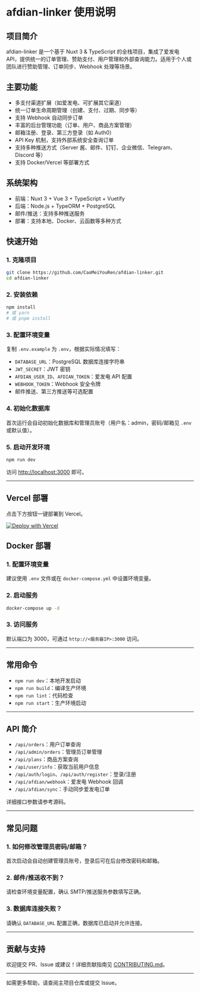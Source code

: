 # afdian-linker 使用说明

## 项目简介

afdian-linker 是一个基于 Nuxt 3 & TypeScript 的全栈项目，集成了爱发电 API，提供统一的订单管理、赞助支付、用户管理和外部查询能力。适用于个人或团队进行赞助管理、订单同步、Webhook 处理等场景。

## 主要功能

-   多支付渠道扩展（如爱发电、可扩展其它渠道）
-   统一订单生命周期管理（创建、支付、过期、同步等）
-   支持 Webhook 自动同步订单
-   丰富的后台管理功能（订单、用户、商品方案管理）
-   邮箱注册、登录、第三方登录（如 Auth0）
-   API Key 机制，支持外部系统安全查询订单
-   支持多种推送方式（Server 酱、邮件、钉钉、企业微信、Telegram、Discord 等）
-   支持 Docker/Vercel 等部署方式

## 系统架构

-   前端：Nuxt 3 + Vue 3 + TypeScript + Vuetify
-   后端：Node.js + TypeORM + PostgreSQL
-   邮件/推送：支持多种推送服务
-   部署：支持本地、Docker、云函数等多种方式

## 快速开始

### 1. 克隆项目

```sh
git clone https://github.com/CaoMeiYouRen/afdian-linker.git
cd afdian-linker
```

### 2. 安装依赖

```sh
npm install
# 或 yarn
# 或 pnpm install
```

### 3. 配置环境变量

复制 `.env.example` 为 `.env`，根据实际情况填写：

-   `DATABASE_URL`：PostgreSQL 数据库连接字符串
-   `JWT_SECRET`：JWT 密钥
-   `AFDIAN_USER_ID`、`AFDIAN_TOKEN`：爱发电 API 配置
-   `WEBHOOK_TOKEN`：Webhook 安全令牌
-   邮件推送、第三方推送等可选配置

### 4. 初始化数据库

首次运行会自动初始化数据库和管理员账号（用户名：admin，密码/邮箱见 `.env` 或默认值）。

### 5. 启动开发环境

```sh
npm run dev
```

访问 [http://localhost:3000](http://localhost:3000) 即可。

---

## Vercel 部署

点击下方按钮一键部署到 Vercel。

[![Deploy with Vercel](https://vercel.com/button)](https://vercel.com/new/clone?repository-url=https%3A%2F%2Fgithub.com%2FCaoMeiYouRen%2Fafdian-linker.git)

## Docker 部署

### 1. 配置环境变量

建议使用 `.env` 文件或在 `docker-compose.yml` 中设置环境变量。

### 2. 启动服务

```sh
docker-compose up -d
```

### 3. 访问服务

默认端口为 3000，可通过 `http://<服务器IP>:3000` 访问。

---

## 常用命令

-   `npm run dev`：本地开发启动
-   `npm run build`：编译生产环境
-   `npm run lint`：代码检查
-   `npm run start`：生产环境启动

---

## API 简介

-   `/api/orders`：用户订单查询
-   `/api/admin/orders`：管理员订单管理
-   `/api/plans`：商品方案查询
-   `/api/user/info`：获取当前用户信息
-   `/api/auth/login`、`/api/auth/register`：登录/注册
-   `/api/afdian/webhook`：爱发电 Webhook 回调
-   `/api/afdian/sync`：手动同步爱发电订单

详细接口参数请参考源码。

---

## 常见问题

### 1. 如何修改管理员密码/邮箱？

首次启动会自动创建管理员账号，登录后可在后台修改密码和邮箱。

### 2. 邮件/推送收不到？

请检查环境变量配置，确认 SMTP/推送服务参数填写正确。

### 3. 数据库连接失败？

请确认 `DATABASE_URL` 配置正确，数据库已启动并允许连接。

---

## 贡献与支持

欢迎提交 PR、Issue 或建议！详细贡献指南见 [CONTRIBUTING.md](../CONTRIBUTING.md)。

---

如需更多帮助，请查阅主项目仓库或提交 Issue。
